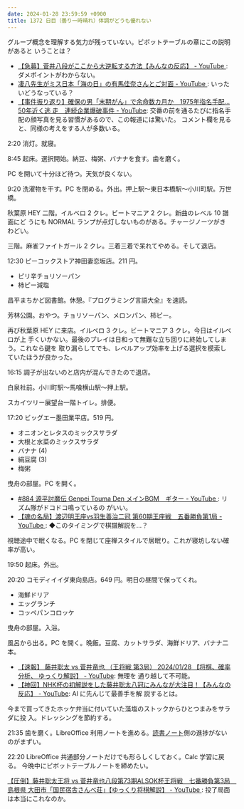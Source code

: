 ```yaml
---
date: 2024-01-28 23:59:59 +0900
title: 1372 日目（曇り一時晴れ）体調がどうも優れない
---
```


グループ概念を理解する気力が残っていない。ピボットテーブルの章にこの説明があると
いうことは？

* [【急募】菅井八段がここから大逆転する方法【みんなの反応】 - YouTube
  ](https://www.youtube.com/watch?v=WzCRa-ruy7k): ダメポイントがわからない。
* [凄八先生がミス日本「海の日」の有馬佳奈さんとご対面 - YouTube
  ](https://www.youtube.com/watch?v=5chn5OHblLQ): いったいどうなっている？
* [【事件振り返り】確保の男「末期がん」で余命数カ月か　1975年指名手配…50年近く逃
  走　連続企業爆破事件 - YouTube](https://www.youtube.com/watch?v=fzGi9C8gQnk):
  交番の前を通るたびに指名手配の顔写真を見る習慣があるので、この報道には驚いた。
  コメント欄を見ると、同様の考えをする人が多数いる。

2:20 消灯。就寝。

8:45 起床。選択開始。納豆、梅粥、バナナを食す。歯を磨く。

PC を開いて十分ほど待つ。天気が良くない。

9:20 洗濯物を干す。PC を閉める。外出。押上駅～東日本橋駅～小川町駅。万世橋。

秋葉原 HEY 二階。イルベロ 2 クレ。ビートマニア 2 クレ。新曲のレベル 10 譜面にど
うにも NORMAL ランプが点灯しないものがある。チャージノーツがきわどい。

三階。麻雀ファイトガール 2 クレ。三着三着で呆れてやめる。そして退店。

12:30 ピーコックストア神田妻恋坂店。211 円。

* ピリ辛チョリソーパン
* 柿ピー減塩

昌平まちかど図書館。休憩。『プログラミング言語大全』を速読。

芳林公園。おやつ。チョリソーパン、メロンパン、柿ピー。

再び秋葉原 HEY に来店。イルベロ 3 クレ。ビートマニア 3 クレ。今日はイルベロが上
手くいかない。最後のプレイは日和って無難な立ち回りに終始してしまう。これなら鍵を
取り漏らしてでも、レベルアップ効率を上げる選択を模索していたほうが良かった。

16:15 調子が出ないのと店内が混んできたので退店。

白泉社前。小川町駅～馬喰横山駅～押上駅。

スカイツリー展望台一階トイレ。排便。

17:20 ビッグエー墨田業平店。519 円。

* オニオンとレタスのミックスサラダ
* 大根と水菜のミックスサラダ
* バナナ (4)
* 絹豆腐 (3)
* 梅粥

曳舟の部屋。PC を開く。

* [#884 源平討魔伝 Genpei Touma Den メインBGM　ギター - YouTube
  ](https://www.youtube.com/watch?v=wN8TTzUq2A0): リズム隊がドコドコ鳴っているの
  がいい。
* [【魂の名局】渡辺明王座vs羽生善治二冠 第60期王座戦　五番勝負第1局 - YouTube
  ](https://www.youtube.com/watch?v=uX67tN6qWuc): ◆このタイミングで棋譜解説を…？

視聴途中で眠くなる。PC を閉じて座禅スタイルで居眠り。これが寝坊しない確率が高い。

19:50 起床。外出。

20:20 コモディイイダ東向島店。649 円。明日の昼間で保ってくれ。

* 海鮮ドリア
* エッグランチ
* コッペパンコロッケ

曳舟の部屋。入浴。

風呂から出る。PC を開く。晩飯。豆腐、カットサラダ、海鮮ドリア、バナナ二本。

* [【速報】 藤井聡太 vs 菅井竜也 （王将戦 第3局） 2024/01/28 【将棋、確率分析、
  ゆっくり解説】 - YouTube](https://www.youtube.com/watch?v=ccm0mHGw5dg): 無理を
  通り越して不可能。
* [【神回】NHK杯の初解説をした藤井聡太八冠にみんなが大注目！【みんなの反応】 -
  YouTube](https://www.youtube.com/watch?v=DTzNgvBHALc): AI に先んじて最善手を解
  説するとは。

今まで買ってきたホッケ弁当に付いていた藻塩のストックからひとつまみをサラダに投
入。ドレッシングを節約する。

21:35 歯を磨く。LibreOffice 利用ノートを進める。[読書ノート][note]側の進捗がない
のがまずい。

22:20 LibreOffice 共通部分ノートだけでも形らしくしておく。Calc 学習に戻る。
今晩中にピボットテーブルノートを締めたい。

[【圧倒】藤井聡太王将 vs 菅井竜也八段第73期ALSOK杯王将戦　七番勝負第3局　島根県
大田市「国民宿舎さんべ荘」【ゆっくり将棋解説】 - YouTube
](https://www.youtube.com/watch?v=q5L6uo24xPU): 投了局面は本当にこれなのか。

[note]: https://showa-yojyo.github.io/notebook/
